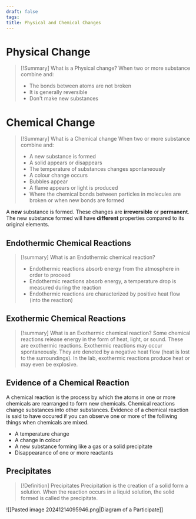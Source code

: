 ```yaml
---
draft: false
tags:
title: Physical and Chemical Changes
---
```

# Physical Change

> [!Summary] What is a Physical change?
> When two or more substance combine and:
> - The bonds between atoms are not broken
> - It is generally reversible
> - Don't make new substances
> 
# Chemical Change

> [!Summary] What is a Chemical change
> When two or more substance combine and:
> - A new substance is formed
> - A solid appears or disappears
> - The temperature of substances changes spontaneously
> - A colour change occurs
> - Bubbles appear
> - A flame appears or light is produced
> - Where the chemical bonds between particles in molecules are broken or when new bonds are formed

A **new** substance is formed. These changes are **irreversible** or **permanent**. The new substance formed will have **different** properties compared to its original elements.

## Endothermic Chemical Reactions

> [!summary] What is an Endothermic chemical reaction?
> - Endothermic reactions absorb energy from the atmosphere in order to proceed
> - Endothermic reactions absorb energy, a temperature drop is measured during the reaction
> - Endothermic reactions are characterized by positive heat flow (into the reaction)
## Exothermic Chemical Reactions

> [!summary] What is an Exothermic chemical reaction?
> Some chemical reactions release energy in the form of heat, light, or sound. These are exothermic reactions. Exothermic reactions may occur spontaneously.
> They are denoted by a negative heat flow (heat is lost to the surroundings). In the lab, exothermic reactions produce heat or may even be explosive.


## Evidence of a Chemical Reaction
A chemical reaction is the process by which the atoms in one or more chemicals are rearranged to form new chemicals. Chemical reactions change substances into other substances. Evidence of a chemical reaction is said to have occured if you can observe one or more of the folliwing things when chemicals are mixed. 
- A temperature change
- A change in colour
- A new substance forming like a gas or a solid precipitate
- Disappearance of one or more reactants

## Precipitates

> [!Definition] Precipitates
> Precipitation is the creation of a solid form a solution. When the reaction occurs in a liquid solution, the solid formed is called the precipitate. 

![[Pasted image 20241214095946.png|Diagram of a Participate]]
